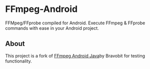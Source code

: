 # FFmpeg-Android
FFMpeg/FFprobe compiled for Android.
Execute FFmpeg & FFprobe commands with ease in your Android project.

## About
This project is a fork of [FFmpeg Android Java](https://github.com/bravobit/FFmpeg-Android)by Bravobit for testing functionality.
